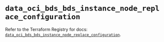 # `data_oci_bds_bds_instance_node_replace_configuration`

Refer to the Terraform Registry for docs: [`data_oci_bds_bds_instance_node_replace_configuration`](https://registry.terraform.io/providers/oracle/oci/7.19.0/docs/data-sources/bds_bds_instance_node_replace_configuration).
